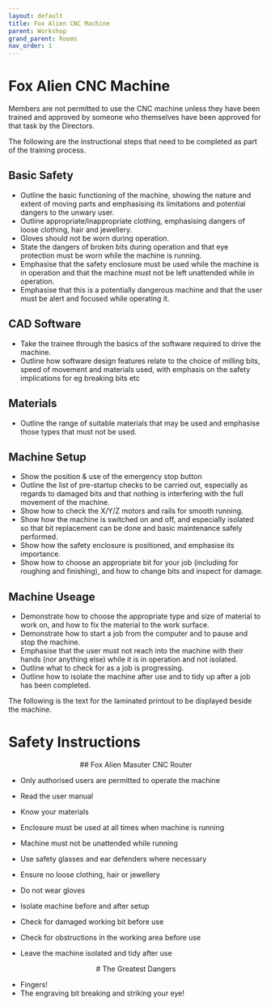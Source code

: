 ```yaml
---
layout: default
title: Fox Alien CNC Machine
parent: Workshop
grand_parent: Rooms
nav_order: 1
---
```


# Fox Alien CNC Machine

Members are not permitted to use the CNC machine unless they have been trained and approved by someone who themselves have been approved for that task by the Directors.

The following are the instructional steps that need to be completed as part of the training process.

## Basic Safety

* Outline the basic functioning of the machine, showing the nature and extent of moving parts and emphasising its limitations and potential dangers to the unwary user.
* Outline appropriate/inappropriate clothing, emphasising dangers of loose clothing, hair and jewellery.
* Gloves should not be worn during operation.
* State the dangers of broken bits during operation and that eye protection must be worn while the machine is running.
* Emphasise that the safety enclosure must be used while the machine is in operation and that the machine must not be left unattended while in operation.
* Emphasise that this is a potentially dangerous machine and that the user must be alert and focused while operating it.

## CAD Software

* Take the trainee through the basics of the software required to drive the machine.
* Outline how software design features relate to the choice of milling bits, speed of movement and materials used, with emphasis on the safety implications for eg breaking bits etc

## Materials

* Outline the range of suitable materials that may be used and emphasise those types that must not be used.

## Machine Setup

* Show the position & use of the emergency stop button
* Outline the list of pre-startup checks to be carried out, especially as regards to damaged bits and that nothing is interfering with the full movement of the machine.
* Show how to check the X/Y/Z motors and rails for smooth running.
* Show how the machine is switched on and off, and especially isolated so that bit replacement can be done and basic maintenance safely performed.
* Show how the safety enclosure is positioned, and emphasise its importance.
* Show how to choose an appropriate bit for your job (including for roughing and finishing), and how to change bits and inspect for damage.

## Machine Useage

* Demonstrate how to choose the appropriate type and size of material to work on, and how to fix the material to the work surface.
* Demonstrate how to start a job from the computer and to pause and stop the machine.
* Emphasise that the user must not reach into the machine with their hands (nor anything else) while it is in operation and not isolated.
* Outline what to check for as a job is progressing.
* Outline how to isolate the machine after use and to tidy up after a job has been completed.

The following is the text for the laminated printout to be displayed beside the machine.

# Safety Instructions

<p style="text-align: center;">## Fox Alien Masuter CNC Router</p>

* Only authorised users are permitted to operate the machine
* Read the user manual
* Know your materials

* Enclosure must be used at all times when machine is running
* Machine must not be unattended while running
* Use safety glasses and ear defenders where necessary
* Ensure no loose clothing, hair or jewellery
* Do not wear gloves

* Isolate machine before and after setup
* Check for damaged working bit before use
* Check for obstructions in the working area before use
* Leave the machine isolated and tidy after use

<p style="text-align: center;"># The Greatest Dangers</p>

* Fingers!
* The engraving bit breaking and striking your eye!
